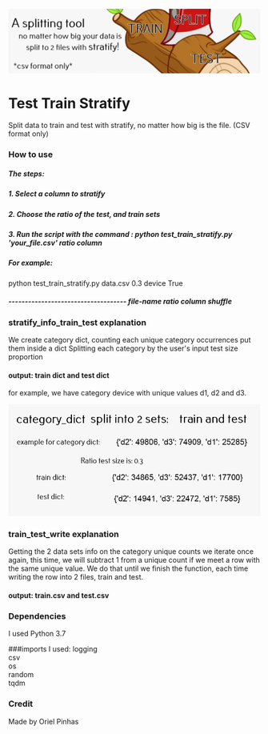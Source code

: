 

![logo.png](logo.png)

# Test Train Stratify
Split data to train and test with stratify, no matter how big is the file. (CSV format only)

### How to use
##### The steps:
##### 1. Select a column to stratify
##### 2. Choose the ratio of the test, and train sets
##### 3. Run the script with the command : python test_train_stratify.py 'your_file.csv' ratio column
##### For example: 
python test_train_stratify.py data.csv 0.3 device True
#####   ------------------------------------ file-name ratio column shuffle

### stratify_info_train_test explanation
We create category dict, counting each unique category occurrences put them inside a dict
Splitting each category by the user's input test size proportion
#### output: train dict and test dict
for example, we have category device with unique values d1, d2 and d3.

![exp1.png](exp1.png)

### train_test_write explanation
Getting the 2 data sets info on the category unique counts we iterate once again, this time, we will 
subtract 1 from a unique count if we meet a row with the same unique value. 
We do that until we finish the function, each time writing the row into 2 files, train and test.
#### output: train.csv and test.csv

### Dependencies 
I used Python 3.7

###imports I used:
logging <br>
csv  <br>
os <br>
random <br>
tqdm <br>

### Credit
Made by Oriel Pinhas
